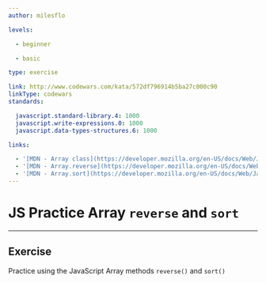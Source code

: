 ```yaml
---
author: milesflo

levels:

  - beginner

  - basic

type: exercise

link: http://www.codewars.com/kata/572df796914b5ba27c000c90
linkType: codewars
standards:

  javascript.standard-library.4: 1000
  javascript.write-expressions.0: 1000
  javascript.data-types-structures.6: 1000

links:

  - '[MDN - Array class](https://developer.mozilla.org/en-US/docs/Web/JavaScript/Reference/Global_Objects/Array)'
  - '[MDN - Array.reverse](https://developer.mozilla.org/en-US/docs/Web/JavaScript/Reference/Global_Objects/Array/reverse)'
  - '[MDN - Array.sort](https://developer.mozilla.org/en-US/docs/Web/JavaScript/Reference/Global_Objects/Array/sort)'
---
```


# JS Practice Array `reverse` and `sort`

---
## Exercise

Practice using the JavaScript Array methods `reverse()` and `sort()`
